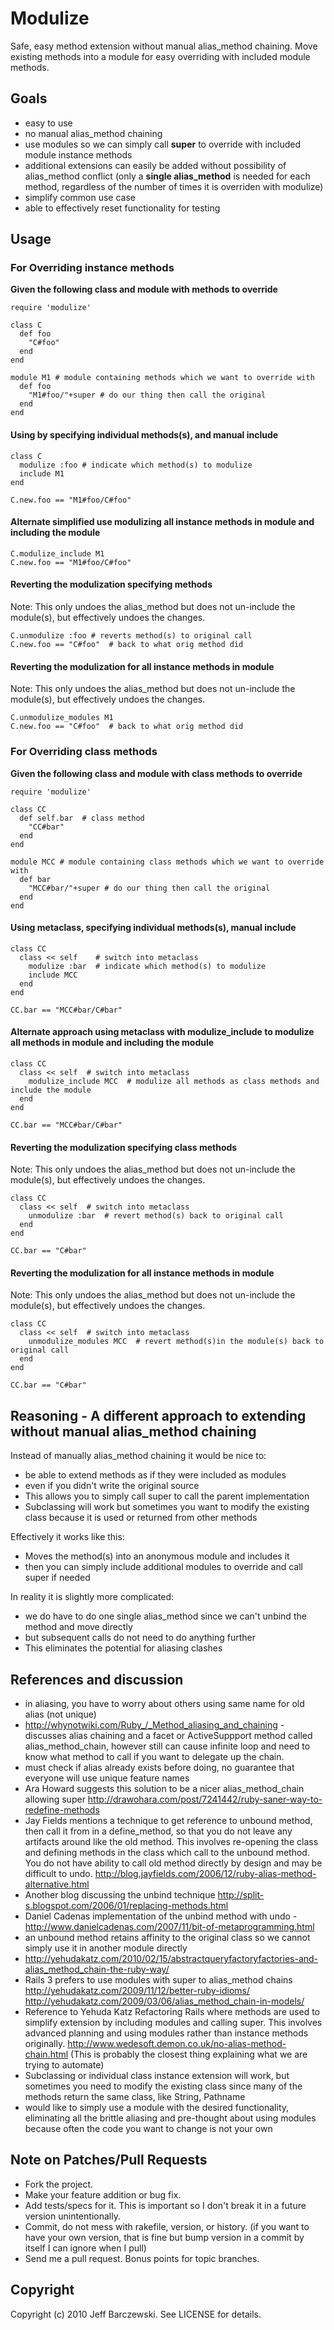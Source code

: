 # Modulize

Safe, easy method extension without manual alias_method chaining. Move existing methods into a module for easy overriding with included module methods.

## Goals

 - easy to use
 - no manual alias_method chaining
 - use modules so we can simply call **super** to override with included module instance methods
 - additional extensions can easily be added without possibility of alias_method conflict (only a **single alias_method** is needed for each method, regardless of the number of times it is overriden with modulize)
 - simplify common use case
 - able to effectively reset functionality for testing

## Usage

### For Overriding instance methods

**Given the following class and module with methods to override**

    require 'modulize'

    class C
      def foo
        "C#foo"
      end
    end

    module M1 # module containing methods which we want to override with
      def foo
        "M1#foo/"+super # do our thing then call the original
      end
    end


#### Using by specifying individual methods(s), and manual include

    class C
      modulize :foo # indicate which method(s) to modulize
      include M1
    end

    C.new.foo == "M1#foo/C#foo"


#### Alternate simplified use modulizing all instance methods in module and including the module

    C.modulize_include M1
    C.new.foo == "M1#foo/C#foo"


#### Reverting the modulization specifying methods

Note: This only undoes the alias_method but does not un-include the module(s), but effectively undoes the changes.

    C.unmodulize :foo # reverts method(s) to original call
    C.new.foo == "C#foo"  # back to what orig method did


#### Reverting the modulization for all instance methods in module

Note: This only undoes the alias_method but does not un-include the module(s), but effectively undoes the changes.

    C.unmodulize_modules M1
    C.new.foo == "C#foo"  # back to what orig method did


### For Overriding class methods

**Given the following class and module with class methods to override**

    require 'modulize'

    class CC
      def self.bar  # class method
        "CC#bar"
      end
    end

    module MCC # module containing class methods which we want to override with
      def bar
        "MCC#bar/"+super # do our thing then call the original
      end
    end


#### Using metaclass, specifying individual methods(s), manual include

    class CC
      class << self    # switch into metaclass
        modulize :bar  # indicate which method(s) to modulize
        include MCC
      end
    end

    CC.bar == "MCC#bar/C#bar"


#### Alternate approach using metaclass with modulize_include to modulize all methods in module and including the module

    class CC
      class << self  # switch into metaclass
        modulize_include MCC  # modulize all methods as class methods and include the module
      end
    end

    CC.bar == "MCC#bar/C#bar"


#### Reverting the modulization specifying class methods

Note: This only undoes the alias_method but does not un-include the module(s), but effectively undoes the changes.

    class CC
      class << self  # switch into metaclass
        unmodulize :bar  # revert method(s) back to original call
      end
    end

    CC.bar == "C#bar"


#### Reverting the modulization for all instance methods in module

Note: This only undoes the alias_method but does not un-include the module(s), but effectively undoes the changes.

    class CC
      class << self  # switch into metaclass
        unmodulize_modules MCC  # revert method(s)in the module(s) back to original call
      end
    end

    CC.bar == "C#bar"



## Reasoning - A different approach to extending without manual alias_method chaining

Instead of manually alias_method chaining it would be nice to:

 - be able to extend methods as if they were included as modules
 - even if you didn't write the original source
 - This allows you to simply call super to call the parent implementation
 - Subclassing will work but sometimes you want to modify the existing class because it is used or returned from other methods

Effectively it works like this:

 - Moves the method(s) into an anonymous module and includes it
 - then you can simply include additional modules to override and call super if needed

In reality it is slightly more complicated:

 - we do have to do one single alias_method since we can't unbind the method and move directly
 - but subsequent calls do not need to do anything further
 - This eliminates the potential for aliasing clashes

## References and discussion

 - in aliasing, you have to worry about others using same name for old alias (not unique)
 - <http://whynotwiki.com/Ruby_/_Method_aliasing_and_chaining> - discusses alias chaining and a facet or ActiveSuppport method called alias_method_chain, however still can cause infinite loop and need to know what method to call if you want to delegate up the chain.
 - must check if alias already exists before doing, no guarantee that everyone will use unique feature names
 - Ara Howard suggests this solution to be a nicer alias_method_chain allowing super <http://drawohara.com/post/7241442/ruby-saner-way-to-redefine-methods>
 - Jay Fields mentions a technique to get reference to unbound method, then call it from in a define_method, so that you do not leave any artifacts around like the old method. This involves re-opening the class and defining methods in the class which call to the unbound method. You do not have ability to call old method directly by design and may be difficult to undo. <http://blog.jayfields.com/2006/12/ruby-alias-method-alternative.html>
 - Another blog discussing the unbind technique <http://split-s.blogspot.com/2006/01/replacing-methods.html>
 - Daniel Cadenas implementation of the unbind method with undo - <http://www.danielcadenas.com/2007/11/bit-of-metaprogramming.html>
 - an unbound method retains affinity to the original class so we cannot simply use it in another module directly
 - <http://yehudakatz.com/2010/02/15/abstractqueryfactoryfactories-and-alias_method_chain-the-ruby-way/>
 - Rails 3 prefers to use modules with super to alias_method chains <http://yehudakatz.com/2009/11/12/better-ruby-idioms/> <http://yehudakatz.com/2009/03/06/alias_method_chain-in-models/>
 - Reference to Yehuda Katz Refactoring Rails where methods are used to simplify extension by including modules and calling super. This involves advanced planning and using modules rather than instance methods originally. <http://www.wedesoft.demon.co.uk/no-alias-method-chain.html> (This is probably the closest thing explaining what we are trying to automate)
 - Subclassing or individual class instance extension will work, but sometimes you need to modify the existing class since many of the methods return the same class, like String, Pathname
 - would like to simply use a module with the desired functionality, eliminating all the brittle aliasing and pre-thought about using modules because often the code you want to change is not your own



## Note on Patches/Pull Requests

 - Fork the project.
 - Make your feature addition or bug fix.
 - Add tests/specs for it. This is important so I don't break it in a future version unintentionally.
 - Commit, do not mess with rakefile, version, or history. (if you want to have your own version, that is fine but bump version in a commit by itself I can ignore when I pull)
 - Send me a pull request. Bonus points for topic branches.



## Copyright

Copyright (c) 2010 Jeff Barczewski. See LICENSE for details.


